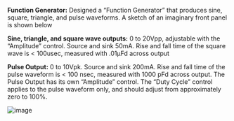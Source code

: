 **Function Generator:** Designed a “Function Generator” that produces sine, square, triangle, and pulse waveforms. A sketch of an imaginary front panel is shown below

**Sine, triangle, and square wave outputs:** 0 to 20Vpp, adjustable with the “Amplitude” control. Source and sink 50mA. Rise and fall time of the square wave is  < 100usec, measured with .01μFd across output

**Pulse Output:** 0 to 10Vpk. Source and sink 200mA. Rise and fall time of the pulse waveform is < 100 nsec, measured with 1000 pFd across output. The Pulse Output has its own “Amplitude” control. The “Duty Cycle” control applies to the pulse waveform only, and should adjust from approximately zero to 100%.

![image](https://user-images.githubusercontent.com/100106103/177433496-dfafe589-1ef0-48aa-b8ee-4d4679b43d34.png)
